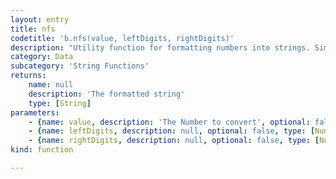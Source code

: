 ```yaml
---
layout: entry
title: nfs
codetitle: 'b.nfs(value, leftDigits, rightDigits)'
description: "Utility function for formatting numbers into strings. Similar to nf()\nbut leaves a blank space in front of positive numbers so they align\nwith negative numbers in spite of the minus symbol. There are two\nversions, one for formatting floats and one for formatting ints. The\nvalues for the digits, left, and right parameters should always be\npositive integers."
category: Data
subcategory: 'String Functions'
returns:
    name: null
    description: 'The formatted string'
    type: [String]
parameters:
    - {name: value, description: 'The Number to convert', optional: false, type: [Number]}
    - {name: leftDigits, description: null, optional: false, type: [Number]}
    - {name: rightDigits, description: null, optional: false, type: [Number]}
kind: function

---
```

